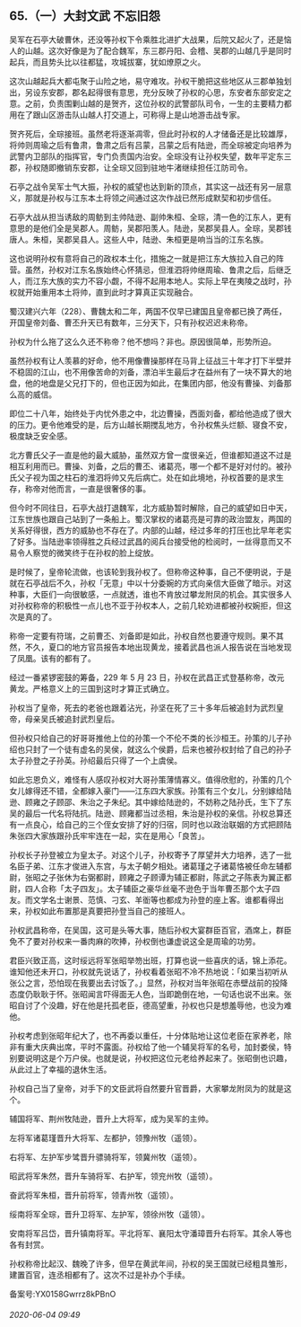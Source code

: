 ## 65.（一）大封文武 不忘旧怨
吴军在石亭大破曹休，还没等孙权下令乘胜北进扩大战果，后院又起火了，还是恼人的山越。这次好像是为了配合魏军，东三郡丹阳、会稽、吴郡的山越几乎是同时起兵，而且势头比以往都猛，攻城拔寨，犹如燎原之火。



这次山越起兵大都屯聚于山险之地，易守难攻。孙权干脆把这些地区从三郡单独划出，另设东安郡，郡名起得很有意思，充分反映了孙权的心思，东安者东部安定之意。之前，负责围剿山越的是贺齐，这位孙权的武警部队司令，一生的主要精力都用在了跟山区游击队山越人打交道上，可称得上是山地游击战专家。



贺齐死后，全琮接班。虽然老将逐渐凋零，但此时孙权的人才储备还是比较雄厚，将帅则周瑜之后有鲁肃，鲁肃之后有吕蒙，吕蒙之后有陆逊，而全琮被定向培养为武警内卫部队的指挥官，专门负责国内治安。全琮没有让孙权失望，数年平定东三郡，孙权随即撤销东安郡，让全琮又回到驻地牛渚继续担任江防司令。



石亭之战令吴军士气大振，孙权的威望也达到新的顶点，其实这一战还有另一层意义，那就是孙权与江东本土将领之间通过这次作战已然形成默契和初步信任。



石亭大战从担当诱敌的周鲂到主帅陆逊、副帅朱桓、全琮，清一色的江东人，更有意思的是他们全是吴郡人。周鲂，吴郡阳羡人。陆逊，吴郡吴县人。全琮，吴郡钱唐人。朱桓，吴郡吴县人。这些人中，陆逊、朱桓更是响当当的江东名族。



这也说明孙权有意将自己的政权本土化，措施之一就是把江东大族拉入自己的阵营。虽然，孙权对江东名族始终心怀猜忌，但淮泗将帅继周瑜、鲁肃之后，后继乏人，而江东大族的实力不容小觑，不得不起用本地人。实际上早在夷陵之战时，孙权就开始重用本土将帅，直到此时才算真正实现融合。



蜀汉建兴六年（228）、曹魏太和二年，两国不仅早已建国且皇帝都已换了两任，开国皇帝刘备、曹丕升天已有数年，三分天下，只有孙权迟迟未称帝。



孙权为什么拖了这么久还不称帝？他不想吗？非也。原因很简单，形势所迫。



虽然孙权有让人羡慕的好命，他不用像曹操那样在马背上征战三十年才打下半壁并不稳固的江山，也不用像苦命的刘备，漂泊半生最后才在益州有了一块不算大的地盘，他的地盘是父兄打下的，但也正因为如此，在集团内部，他没有曹操、刘备那么高的威信。



即位二十八年，始终处于内忧外患之中，北边曹操，西面刘备，都给他造成了很大的压力。更令他难受的是，后方山越长期搅乱地方，令孙权焦头烂额、寝食不安，极度缺乏安全感。



北方曹氏父子一直是他的最大威胁，虽然双方曾一度很亲近，但谁都知道这不过是相互利用而已。曹操、刘备，之后的曹丕、诸葛亮，哪一个都不是好对付的。被孙氏父子视为国之柱石的淮泗将帅又先后病亡。处在如此境地，孙权首要的是求生存，称帝对他而言，一直是很奢侈的事。



但今时不同往日，石亭大战打退魏军，北方威胁暂时解除，自己的威望如日中天，江东世族也跟自己站到了一条船上。蜀汉掌权的诸葛亮是可靠的政治盟友，两国的关系好得很，西方的威胁也不存在了。内部的山越，经过多年的打压也比早年老实了好多。当陆逊率领得胜之兵经过武昌的阅兵台接受他的检阅时，一丝得意而又不易令人察觉的微笑终于在孙权的脸上绽放。



是时候了，皇帝轮流做，也该轮到我孙权了。但称帝这种事，自己不便明说，于是就在石亭战后不久，孙权「无意」中以十分委婉的方式向亲信大臣做了暗示。对这种事，大臣们一向很敏感，一点就透，谁也不肯放过攀龙附凤的机会。其实很多人对孙权称帝的积极性一点儿也不亚于孙权本人，之前几轮劝进都被孙权婉拒，但这次是真的了。



称帝一定要有符瑞，之前曹丕、刘备即是如此，孙权自然也要遵守规则。果不其然，不久，夏口的地方官员报告本地出现黄龙，接着武昌也派人报告说在当地发现了凤凰。该有的都有了。



经过一番紧锣密鼓的筹备，229 年 5 月 23 日，孙权在武昌正式登基称帝，改元黄龙。严格意义上的三国到这时才算正式确立。



孙权当了皇帝，死去的老爸也跟着沾光，孙坚在死了三十多年后被追封为武烈皇帝，母亲吴氏被追封武烈皇后。



但孙权只给自己的好哥哥推他上位的孙策一个不伦不类的长沙桓王。孙策的儿子孙绍也只封了一个徒有虚名的吴侯，就这么个侯爵，后来也被孙权封给了自己的孙子太子孙登之子孙英。孙绍最后只得了一个上虞侯。



如此忘恩负义，难怪有人感叹孙权对大哥孙策薄情寡义。值得欣慰的，孙策的几个女儿嫁得还不错，全都嫁入豪门——江东四大家族。孙策有三个女儿，分别嫁给陆逊、顾雍之子顾邵、朱治之子朱纪。其中嫁给陆逊的，不妨称之陆孙氏，生下了东吴的最后一代名将陆抗。陆逊、顾雍都当过丞相，朱治是孙权的亲信。孙权总算还有一点良心，给自己的三个侄女安排了好的归宿，同时也以政治联姻的方式把顾陆朱张四大家族跟孙氏牢牢连在一起，实在是用心「良苦」。



孙权长子孙登被立为皇太子。对这个儿子，孙权寄予了厚望并大力培养，选了一批名臣子弟、江东才俊进入东宫，与太子朝夕相处。诸葛瑾之子诸葛恪被任命左辅都尉，张昭之子张休为右弼都尉，顾雍之子顾谭为辅正都尉，陈武之子陈表为翼正都尉，四人合称「太子四友」。太子辅臣之豪华丝毫不逊色于当年曹丕那个太子四友。而文学名士谢景、范慎、刁玄、羊衜等也都成为孙登的座上客。谁都看得出来，孙权如此布置那是真要把孙登当自己的接班人。



孙权武昌称帝，在吴国，这可是头等大事，随后孙权大宴群臣百官，酒席上，群臣免不了要对孙权来一番肉麻的吹捧，孙权倒也谦虚说这全是周瑜的功劳。



君臣兴致正高，这时绥远将军张昭举笏出班，打算也说一些喜庆的话，锦上添花。谁知他还未开口，孙权就先说话了，孙权看着张昭不冷不热地说：「如果当初听从张公之言，恐怕现在我要出去讨饭了。」显然，孙权对当年张昭在赤壁战前的投降态度仍耿耿于怀。张昭闻言吓得面无人色，当即跪倒在地，一句话也说不出来。张昭自讨了个没趣，好在他是托孤老臣，德高望重，孙权也只是想羞辱他，也没为难他。



孙权考虑到张昭年纪大了，也不再委以重任，十分体贴地让这位老臣在家养老，除非有重大庆典出席，平时不露面。孙权给了他一个辅吴将军的名号，加封娄侯，特别要说明这是个万户侯。也就是说，孙权把这位元老给养起来了。张昭倒也识趣，从此过上了幸福的退休生活。



孙权自己当了皇帝，对手下的文臣武将自然要升官晋爵，大家攀龙附凤为的就是这个。



辅国将军、荆州牧陆逊，晋升上大将军，成为吴军的主帅。



左将军诸葛瑾晋升大将军、左都护，领豫州牧（遥领）。



右将军、左护军步骘晋升骠骑将军，领冀州牧（遥领）。



昭武将军朱然，晋升车骑将军、右护军，领兖州牧（遥领）。



奋武将军朱桓，晋升前将军，领青州牧（遥领）。



绥南将军全琮，晋升卫将军、左护军，领徐州牧（遥领）。



安南将军吕岱，晋升镇南将军。平北将军、襄阳太守潘璋晋升右将军。其余人等也各有封赏。



孙权称帝比起汉、魏晚了许多，但早在黄武年间，孙权的吴王国就已经粗具雏形，建置百官，连丞相都有了。这次不过是补办个手续。



备案号:YX0158Gwrrz8kPBnO


###### 2020-06-04 09:49
